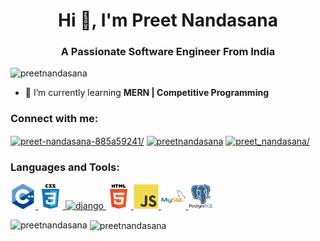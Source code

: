 <h1 align="center">Hi 👋, I'm Preet Nandasana</h1>
<h3 align="center">A Passionate Software Engineer From India</h3>

<p align="left"> <img src="https://komarev.com/ghpvc/?username=preetnandasana&label=Profile%20views&color=0e75b6&style=flat" alt="preetnandasana" /> </p>

- 🌱 I’m currently learning **MERN | Competitive Programming**

<h3 align="left">Connect with me:</h3>
<p align="left">
<a href="https://linkedin.com/in/preet-nandasana-885a59241/" target="blank"><img align="center" src="https://raw.githubusercontent.com/rahuldkjain/github-profile-readme-generator/master/src/images/icons/Social/linked-in-alt.svg" alt="preet-nandasana-885a59241/" height="30" width="40" /></a>
<a href="https://www.hackerrank.com/preetnandasana" target="blank"><img align="center" src="https://raw.githubusercontent.com/rahuldkjain/github-profile-readme-generator/master/src/images/icons/Social/hackerrank.svg" alt="preetnandasana" height="30" width="40" /></a>
<a href="https://www.leetcode.com/preet_nandasana/" target="blank"><img align="center" src="https://raw.githubusercontent.com/rahuldkjain/github-profile-readme-generator/master/src/images/icons/Social/leet-code.svg" alt="preet_nandasana/" height="30" width="40" /></a>
</p>

<h3 align="left">Languages and Tools:</h3>
<p align="left"> <a href="https://www.w3schools.com/cpp/" target="_blank" rel="noreferrer"> <img src="https://raw.githubusercontent.com/devicons/devicon/master/icons/cplusplus/cplusplus-original.svg" alt="cplusplus" width="40" height="40"/> </a> <a href="https://www.w3schools.com/css/" target="_blank" rel="noreferrer"> <img src="https://raw.githubusercontent.com/devicons/devicon/master/icons/css3/css3-original-wordmark.svg" alt="css3" width="40" height="40"/> </a> <a href="https://www.djangoproject.com/" target="_blank" rel="noreferrer"> <img src="https://cdn.worldvectorlogo.com/logos/django.svg" alt="django" width="40" height="40"/> </a> <a href="https://www.w3.org/html/" target="_blank" rel="noreferrer"> <img src="https://raw.githubusercontent.com/devicons/devicon/master/icons/html5/html5-original-wordmark.svg" alt="html5" width="40" height="40"/> </a> <a href="https://developer.mozilla.org/en-US/docs/Web/JavaScript" target="_blank" rel="noreferrer"> <img src="https://raw.githubusercontent.com/devicons/devicon/master/icons/javascript/javascript-original.svg" alt="javascript" width="40" height="40"/> </a> <a href="https://www.mysql.com/" target="_blank" rel="noreferrer"> <img src="https://raw.githubusercontent.com/devicons/devicon/master/icons/mysql/mysql-original-wordmark.svg" alt="mysql" width="40" height="40"/> </a> <a href="https://www.postgresql.org" target="_blank" rel="noreferrer"> <img src="https://raw.githubusercontent.com/devicons/devicon/master/icons/postgresql/postgresql-original-wordmark.svg" alt="postgresql" width="40" height="40"/> </a> </p>
<p>
<p><img align="left" src="https://github-readme-stats.vercel.app/api/top-langs?username=preetnandasana&show_icons=true&locale=en&layout=compact" alt="preetnandasana" /></p>

<p>&nbsp;<img align="center" src="https://github-readme-stats.vercel.app/api?username=preetnandasana&show_icons=true&locale=en" alt="preetnandasana" /></p>
